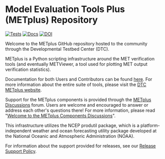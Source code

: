 Model Evaluation Tools Plus (METplus) Repository
================================================

<!-- Start of Badges -->
[![Tests](https://github.com/DTCenter/METplus/actions/workflows/testing.yml/badge.svg?event=push)](https://github.com/DTCenter/METplus/actions/workflows/testing.yml)
[![Docs](https://img.shields.io/badge/Documentation-latest-brightgreen.svg)](https://metplus.readthedocs.io)
[![DOI](https://zenodo.org/badge/DOI/10.5281/zenodo.5567804.svg)](https://doi.org/10.5281/zenodo.5567804)

Welcome to the METplus GitHub repository hosted to the community through
the Developmental Testbed Center (DTC).

METplus is a Python scripting infrastructure around the MET verification tools
(and eventually METViewer, a tool used for plotting MET output verification statistics).

Documentation for both Users and Contributors can be found [here](https://metplus.readthedocs.io).
For more information about the entire suite of tools, please visit the
[DTC METplus website](https://dtcenter.org/community-code/metplus).

Support for the METplus components is provided through the
[METplus Discussions](https://github.com/dtcenter/METplus/discussions) forum.
Users are welcome and encouraged to answer or address each other's questions there!  For more
information, please read
"[Welcome to the METplus Components Discussions](https://github.com/dtcenter/METplus/discussions/939)".

This infrastructure utilizes the NCEP produtil package, which is a platform-independent
weather and ocean forecasting utility package developed at the National Oceanic
and Atmospheric Administration (NOAA).

For information about the support provided for releases, see our [Release Support Policy](https://metplus.readthedocs.io/en/develop/Release_Guide/index.html#release-support-policy).
